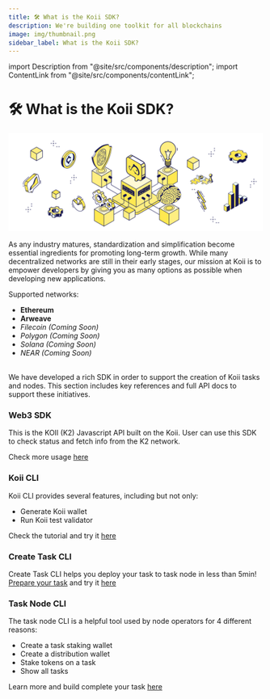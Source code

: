 ```yaml
---
title: 🛠 What is the Koii SDK?
description: We're building one toolkit for all blockchains
image: img/thumbnail.png
sidebar_label: What is the Koii SDK?
---
```


import Description from "@site/src/components/description";
import ContentLink from "@site/src/components/contentLink";

# 🛠 What is the Koii SDK?

![Banner](./img/What%20is%20the%20Koii%20SDK_.svg)

<Description
  text="We're building one toolkit for all blockchains"
/>

As any industry matures, standardization and simplification become essential ingredients for promoting long-term growth. While many decentralized networks are still in their early stages, our mission at Koii is to empower developers by giving you as many options as possible when developing new applications.&#x20;

Supported networks:

- **Ethereum**
- **Arweave**
- _Filecoin (Coming Soon)_
- _Polygon (Coming Soon)_
- _Solana (Coming Soon)_
- _NEAR (Coming Soon)_

<br />
We have developed a rich SDK in order to support the creation of Koii tasks and nodes. This section includes key references and full API docs to support these initiatives.

### Web3 SDK

This is the KOII (K2) Javascript API built on the Koii. User can use this SDK to check status and fetch info from the K2 network.

Check more usage [here](./koii-javascript-api)

### Koii CLI

Koii CLI provides several features, including but not only:

- Generate Koii wallet
- Run Koii test validator

Check the tutorial and try it [here](/develop/category/koii-command-line-tool)

### Create Task CLI

Create Task CLI helps you deploy your task to task node in less than 5min! [Prepare your task](/develop/write-a-koii-task/task-development-guide/) and try it [here](/quickstart/command-line-tool/create-task-cli)

### Task Node CLI

The task node CLI is a helpful tool used by node operators for 4 different reasons:

- Create a task staking wallet
- Create a distribution wallet
- Stake tokens on a task
- Show all tasks

Learn more and build complete your task [here](./what-is-the-koii-sdk)

<!-- ### Looking for a quick start?

Head to our [Koii-X docs](/develop/build-dapps-with-koii/welcome-to-koii-x/) to learn how you can deploy a dApp in under 10 minutes today.

<ContentLink title="👋 Welcome to koii-X" link="/develop/build-dapps-with-koii/welcome-to-koii-x/"/> -->
